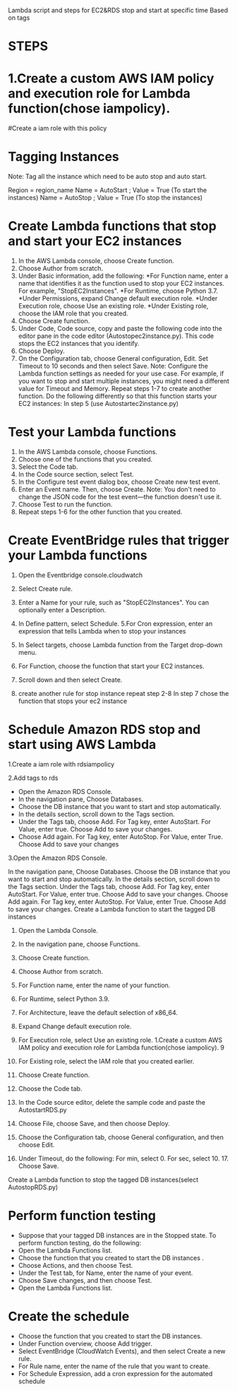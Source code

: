 Lambda script and steps  for EC2&RDS stop and start at specific time Based on tags




# STEPS

# 1.Create a custom AWS IAM policy and execution role for  Lambda function(chose iampolicy).


#Create a iam role with this policy


# Tagging Instances

Note: Tag all the instance which need to be auto stop and auto start. 

Region = region_name
Name = AutoStart ; Value = True (To start the instances)
Name = AutoStop ; Value = True (To stop the instances)

# Create Lambda functions that stop and start your EC2 instances

1.    In the AWS Lambda console, choose Create function.
2.    Choose Author from scratch.
3.    Under Basic information, add the following:
*For Function name, enter a name that identifies it as the function used to stop your EC2 instances. For example, "StopEC2Instances".
*For Runtime, choose Python 3.7.
*Under Permissions, expand Change default execution role.
*Under Execution role, choose Use an existing role.
*Under Existing role, choose the IAM role that you created.
4.    Choose Create function.
5.    Under Code, Code source, copy and paste the following code into the editor pane in the code editor (Autostopec2instance.py). This code stops the EC2 instances that you identify.
6.    Choose Deploy.
7.    On the Configuration tab, choose General configuration, Edit. Set Timeout to 10 seconds and then select Save.
Note: Configure the Lambda function settings as needed for your use case. For example, if you want to stop and start multiple instances, you might need a different value for Timeout and Memory.
 Repeat steps 1-7 to create another function. Do the following differently so that this function starts your EC2 instances:
In step 5
(use Autostartec2instance.py)


# Test your Lambda functions

1.    In the AWS Lambda console, choose Functions.
2.    Choose one of the functions that you created.
3.    Select the Code tab.
4.    In the Code source section, select Test.
5.    In the Configure test event dialog box, choose Create new test event.
6.    Enter an Event name. Then, choose Create.
Note: You don't need to change the JSON code for the test event—the function doesn't use it.
7.    Choose Test to run the function.
8.    Repeat steps 1-6 for the other function that you created.


# Create EventBridge rules that trigger your Lambda functions

1.    Open the Eventbridge console.cloudwatch
2.    Select Create rule.
3.    Enter a Name for your rule, such as "StopEC2Instances". You can optionally enter a Description.
 
4.    In Define pattern, select Schedule.
5.For Cron expression, enter an expression that tells Lambda when to stop your instances
6.    In Select targets, choose Lambda function from the Target drop-down menu.
7.   For Function, choose the function that start your EC2 instances.
8.    Scroll down and then select Create.
9.  create another rule for stop instance repeat step 2-8
In step 7 chose the function that stops your ec2 instance

# Schedule Amazon RDS stop and start using AWS Lambda 

1.Create a iam role with rdsiampolicy

2.Add  tags to rds

* Open the Amazon RDS Console.
* In the navigation pane, Choose Databases.
* Choose the DB instance that you want to start and stop automatically.
* In the details section, scroll down to the Tags section.
* Under the Tags tab, choose Add. For Tag key, enter AutoStart. For Value, enter true. Choose Add to save your changes.
* Choose Add again. For Tag key, enter AutoStop. For Value, enter True. Choose Add to save your changes


3.Open the Amazon RDS Console.

In the navigation pane, Choose Databases.
Choose the DB instance that you want to start and stop automatically.
In the details section, scroll down to the Tags section.
Under the Tags tab, choose Add. For Tag key, enter AutoStart. For Value, enter true. Choose Add to save your changes.
Choose Add again. For Tag key, enter AutoStop. For Value, enter True. Choose Add to save your changes.
Create a Lambda function to start the tagged DB instances
1.    Open the Lambda Console.
2.    In the navigation pane, choose Functions.
3.    Choose Create function.
4.    Choose Author from scratch.
5.    For Function name, enter the name of your function.

6.    For Runtime, select Python 3.9.
7.    For Architecture, leave the default selection of x86_64.
7.    Expand Change default execution role.
8.    For Execution role, select Use an existing role.
1.Create a custom AWS IAM policy and execution role for  Lambda function(chose iampolicy).
9
9.    For Existing role, select the IAM role that you created earlier.
10.    Choose Create function.
11.    Choose the Code tab.
12.    In the Code source editor, delete the sample code and paste the AutostartRDS.py

13.    Choose File, choose Save, and then choose Deploy.
15.    Choose the Configuration tab, choose General configuration, and then choose Edit.
16.    Under Timeout, do the following: For min, select 0. For sec, select 10. 17.    Choose Save.

Create a Lambda function to stop the tagged DB instances(select AutostopRDS.py)

# Perform function testing

* Suppose that your tagged DB instances are in the Stopped state. To perform function testing, do the following:
* Open the Lambda Functions list.
* Choose the function that you created to start the DB instances .
* Choose Actions, and then choose Test.
* Under the Test tab, for Name, enter the name of your event.
* Choose Save changes, and then choose Test.
* Open the Lambda Functions list.

# Create the schedule

* Choose the function that you created to start the DB instances.
* Under Function overview, choose Add trigger.
* Select EventBridge (CloudWatch Events), and then select Create a new rule.
* For Rule name, enter the name of the rule that you want to create.
* For Schedule Expression, add a cron expression for the automated schedule
